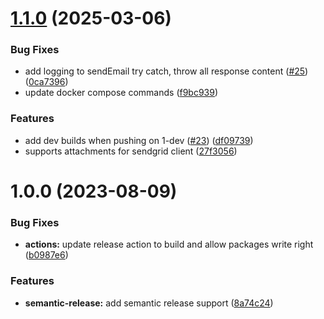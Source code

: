 # [1.1.0](https://github.com/kuzzleio/kuzzle-plugin-hermes-messenger/compare/v1.0.0...v1.1.0) (2025-03-06)


### Bug Fixes

* add logging to sendEmail try catch, throw all response content ([#25](https://github.com/kuzzleio/kuzzle-plugin-hermes-messenger/issues/25)) ([0ca7396](https://github.com/kuzzleio/kuzzle-plugin-hermes-messenger/commit/0ca7396fba675fec547abb225abc6c904d559321))
* update docker compose commands ([f9bc939](https://github.com/kuzzleio/kuzzle-plugin-hermes-messenger/commit/f9bc9392798ba45cb78395439af4ea89d726f5bd))


### Features

* add dev builds when pushing on 1-dev ([#23](https://github.com/kuzzleio/kuzzle-plugin-hermes-messenger/issues/23)) ([df09739](https://github.com/kuzzleio/kuzzle-plugin-hermes-messenger/commit/df097399ae351bb1f6bbbc38ec94be349a0f3b12))
* supports attachments for sendgrid client ([27f3056](https://github.com/kuzzleio/kuzzle-plugin-hermes-messenger/commit/27f3056bb68c296afd6a4d767a0a6a224cf5492c))

# 1.0.0 (2023-08-09)


### Bug Fixes

* **actions:** update release action to build and allow packages write right ([b0987e6](https://github.com/kuzzleio/kuzzle-plugin-hermes-messenger/commit/b0987e61ff429f69f0c8c7f4adc63308678b1a1d))


### Features

* **semantic-release:** add semantic release support ([8a74c24](https://github.com/kuzzleio/kuzzle-plugin-hermes-messenger/commit/8a74c248312e4219d943df1829e48b11881c8a8b))
